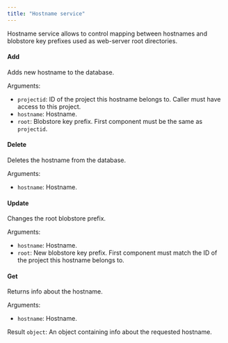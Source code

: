 ```yaml
---
title: "Hostname service"
---
```


Hostname service allows to control mapping between hostnames and blobstore key prefixes used as web-server root directories.

#### Add
Adds new hostname to the database.

Arguments:
- `projectid`: ID of the project this hostname belongs to. Caller must have access to this project.
- `hostname`: Hostname.
- `root`: Blobstore key prefix. First component must be the same as `projectid`.

#### Delete
Deletes the hostname from the database.

Arguments:
- `hostname`: Hostname.

#### Update
Changes the root blobstore prefix.

Arguments:
- `hostname`: Hostname.
- `root`: New blobstore key prefix. First component must match the ID of the project this hostname belongs to.

#### Get
Returns info about the hostname.

Arguments:
- `hostname`: Hostname.

Result `object`: An object containing info about the requested hostname.

